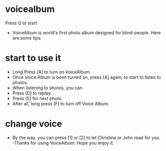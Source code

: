# voicealbum
Press Q to start

- VoiceAlbum is world's first photo album designed for blind-people. Here are some tips:

# start to use it
- Long Press [A] to turn on VoiceAlbum.
- Once Voice Album is been turned on, press [A] again, to start to listen to photos.
- When listening to photos, you can
- Press [D] to replay.
- Press [S] for next photo.
- After all, long press [F] to turn off Voice Album.

# change voice
- By the way, you can press [1] or [2] to let Christina or John read for you.
-Thanks for using VoiceAlbum. Hope you enjoy it.
